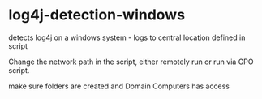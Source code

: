 # log4j-detection-windows
detects log4j on a windows system - logs to central location defined in script

Change the network path in the script, either remotely run or run via GPO script.

make sure folders are created and Domain Computers has access
